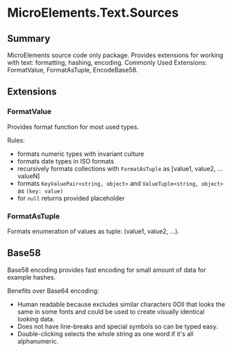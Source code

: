 # MicroElements.Text.Sources

## Summary

MicroElements source code only package. Provides extensions for working with text: formatting, hashing, encoding. Commonly Used Extensions: FormatValue, FormatAsTuple, EncodeBase58.

## Extensions

### FormatValue
Provides format function for most used types.
            
Rules:
- formats numeric types with invariant culture
- formats date types in ISO formats
- recursively formats collections with `FormatAsTuple` as [value1, value2, ... valueN]
- formats `KeyValuePair<string, object>` and `ValueTuple<string, object>` as `(key: value)`
- for `null` returns provided placeholder

### FormatAsTuple
Formats enumeration of values as tuple: (value1, value2, ...).

## Base58

Base58 encoding provides fast encoding for small amount of data for example hashes.
            
Benefits over Base64 encoding:
- Human readable because excludes similar characters 0OIl that looks the same in some fonts and could be used to create visually identical looking data.
- Does not have line-breaks and special symbols so can be typed easy.
- Double-clicking selects the whole string as one word if it's all alphanumeric.

